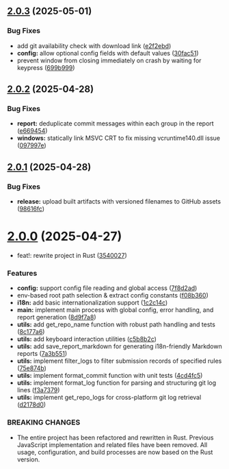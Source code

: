## [2.0.3](https://github.com/analyticsjs/git-commit-analytics/compare/v2.0.2...v2.0.3) (2025-05-01)


### Bug Fixes

* add git availability check with download link ([e2f2ebd](https://github.com/analyticsjs/git-commit-analytics/commit/e2f2ebd43f5df619260dc4935f8b2db2152628ea))
* **config:** allow optional config fields with default values ([30fac51](https://github.com/analyticsjs/git-commit-analytics/commit/30fac513f72902e12ec575ba46ae3e974ce3cf0f))
* prevent window from closing immediately on crash by waiting for keypress ([699b999](https://github.com/analyticsjs/git-commit-analytics/commit/699b999a324b6a563636466ed705894c135d0e7b))

## [2.0.2](https://github.com/analyticsjs/git-commit-analytics/compare/v2.0.1...v2.0.2) (2025-04-28)


### Bug Fixes

* **report:** deduplicate commit messages within each group in the report ([e669454](https://github.com/analyticsjs/git-commit-analytics/commit/e669454aaedbf02a2b2db495a9da0b3de3a5908c))
* **windows:** statically link MSVC CRT to fix missing vcruntime140.dll issue ([097997e](https://github.com/analyticsjs/git-commit-analytics/commit/097997e740a1a333ebd51e16f7a65fd3e9e69c96))

## [2.0.1](https://github.com/analyticsjs/git-commit-analytics/compare/v2.0.0...v2.0.1) (2025-04-28)


### Bug Fixes

* **release:** upload built artifacts with versioned filenames to GitHub assets ([98616fc](https://github.com/analyticsjs/git-commit-analytics/commit/98616fcdb6eff5cb75b4dbc1ae4f2143fe86692d))

# [2.0.0](https://github.com/analyticsjs/git-commit-analytics/compare/v1.5.1...v2.0.0) (2025-04-27)


* feat!: rewrite project in Rust ([3540027](https://github.com/analyticsjs/git-commit-analytics/commit/3540027a75cef19fa4a804391fd34bdb305a9d5f))


### Features

* **config:** support config file reading and global access ([7f8d2ad](https://github.com/analyticsjs/git-commit-analytics/commit/7f8d2adc7749329905230f7e443f515213c5d8b0))
* env-based root path selection & extract config constants ([f08b360](https://github.com/analyticsjs/git-commit-analytics/commit/f08b3607beb232277f427654fec310a8897b2df7))
* **i18n:** add basic internationalization support ([1c2c14c](https://github.com/analyticsjs/git-commit-analytics/commit/1c2c14cdceb3d6d4d86f9b9d89f9acc8ab9bd1e8))
* **main:** implement main process with global config, error handling, and report generation ([8d9f7a8](https://github.com/analyticsjs/git-commit-analytics/commit/8d9f7a8f31e9a56a8726beed8c6c41e8c92e5963))
* **utils:** add get_repo_name function with robust path handling and tests ([8c177a6](https://github.com/analyticsjs/git-commit-analytics/commit/8c177a6e699110eecdc5287d060da3a6fb23652e))
* **utils:** add keyboard interaction utilities ([c5b8b2c](https://github.com/analyticsjs/git-commit-analytics/commit/c5b8b2c1ba4a4ecc1e8f2862f6d894bd84eefc38))
* **utils:** add save_report_markdown for generating i18n-friendly Markdown reports ([7a3b551](https://github.com/analyticsjs/git-commit-analytics/commit/7a3b55107f2890425c6d83c8d8a4a67d924be026))
* **utils:** implement filter_logs to filter submission records of specified rules ([75e874b](https://github.com/analyticsjs/git-commit-analytics/commit/75e874b87a7578cf9941a350ebf8e97a1f4380d7))
* **utils:** implement format_commit function with unit tests ([4cd4fc5](https://github.com/analyticsjs/git-commit-analytics/commit/4cd4fc5b4d04d61655310784f8eb1543706a4b26))
* **utils:** implement format_log function for parsing and structuring git log lines ([f3a7379](https://github.com/analyticsjs/git-commit-analytics/commit/f3a737954fc65a3e1d45f48cea1085dcb7cb7bae))
* **utils:** implement get_repo_logs for cross-platform git log retrieval ([d2178d0](https://github.com/analyticsjs/git-commit-analytics/commit/d2178d026f85ed050c596b5e7000a73ea5bbd603))


### BREAKING CHANGES

* The entire project has been refactored and rewritten in Rust.
Previous JavaScript implementation and related files have been removed.
All usage, configuration, and build processes are now based on the Rust version.
